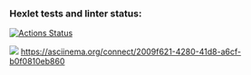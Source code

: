 ### Hexlet tests and linter status:
[![Actions Status](https://github.com/AlloKuz/python-project-49/actions/workflows/hexlet-check.yml/badge.svg)](https://github.com/AlloKuz/python-project-49/actions)

<a href="https://codeclimate.com/github/AlloKuz/python-project-49/maintainability"><img src="https://api.codeclimate.com/v1/badges/d8fc2c7390e46fd8c6dc/maintainability" /></a>
https://asciinema.org/connect/2009f621-4280-41d8-a6cf-b0f0810eb860
